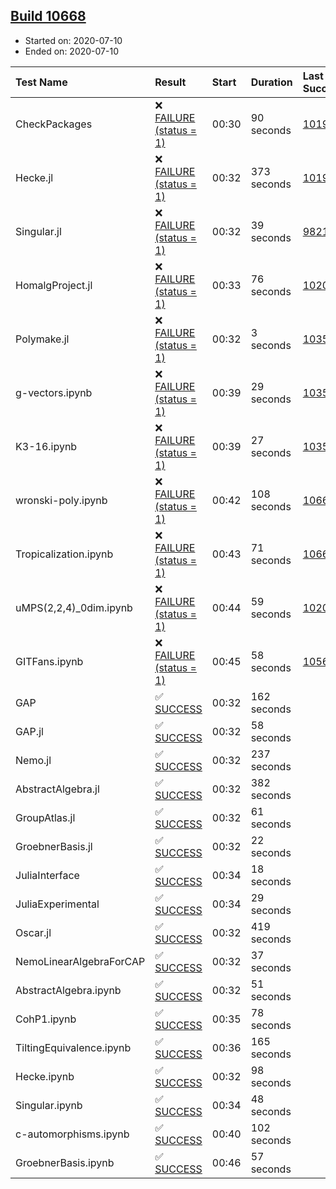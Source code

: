 ## [Build 10668](https://oscarci.mathematik.uni-kl.de/job/oscar/10668/)

* Started on: 2020-07-10
* Ended on: 2020-07-10

| Test Name    | Result | Start | Duration | Last Success | First Failure |
|:-------------|:-------|:------|:---------|:-------------|:--------------|
| CheckPackages | ❌ [FAILURE (status = 1)](https://oscarci.mathematik.uni-kl.de/job/oscar/10668/artifact/logs/build-10668/CheckPackages.log) | 00:30 | 90 seconds | [10197](https://oscarci.mathematik.uni-kl.de/job/oscar/10197/) | [10198](https://oscarci.mathematik.uni-kl.de/job/oscar/10198/) |
| Hecke.jl | ❌ [FAILURE (status = 1)](https://oscarci.mathematik.uni-kl.de/job/oscar/10668/artifact/logs/build-10668/Hecke.jl.log) | 00:32 | 373 seconds | [10197](https://oscarci.mathematik.uni-kl.de/job/oscar/10197/) | [10198](https://oscarci.mathematik.uni-kl.de/job/oscar/10198/) |
| Singular.jl | ❌ [FAILURE (status = 1)](https://oscarci.mathematik.uni-kl.de/job/oscar/10668/artifact/logs/build-10668/Singular.jl.log) | 00:32 | 39 seconds | [9821](https://oscarci.mathematik.uni-kl.de/job/oscar/9821/) | [9822](https://oscarci.mathematik.uni-kl.de/job/oscar/9822/) |
| HomalgProject.jl | ❌ [FAILURE (status = 1)](https://oscarci.mathematik.uni-kl.de/job/oscar/10668/artifact/logs/build-10668/HomalgProject.jl.log) | 00:33 | 76 seconds | [10209](https://oscarci.mathematik.uni-kl.de/job/oscar/10209/) | [10210](https://oscarci.mathematik.uni-kl.de/job/oscar/10210/) |
| Polymake.jl | ❌ [FAILURE (status = 1)](https://oscarci.mathematik.uni-kl.de/job/oscar/10668/artifact/logs/build-10668/Polymake.jl.log) | 00:32 | 3 seconds | [10356](https://oscarci.mathematik.uni-kl.de/job/oscar/10356/) | [10357](https://oscarci.mathematik.uni-kl.de/job/oscar/10357/) |
| g-vectors.ipynb | ❌ [FAILURE (status = 1)](https://oscarci.mathematik.uni-kl.de/job/oscar/10668/artifact/logs/build-10668/g-vectors.ipynb.log) | 00:39 | 29 seconds | [10356](https://oscarci.mathematik.uni-kl.de/job/oscar/10356/) | [10357](https://oscarci.mathematik.uni-kl.de/job/oscar/10357/) |
| K3-16.ipynb | ❌ [FAILURE (status = 1)](https://oscarci.mathematik.uni-kl.de/job/oscar/10668/artifact/logs/build-10668/K3-16.ipynb.log) | 00:39 | 27 seconds | [10356](https://oscarci.mathematik.uni-kl.de/job/oscar/10356/) | [10357](https://oscarci.mathematik.uni-kl.de/job/oscar/10357/) |
| wronski-poly.ipynb | ❌ [FAILURE (status = 1)](https://oscarci.mathematik.uni-kl.de/job/oscar/10668/artifact/logs/build-10668/wronski-poly.ipynb.log) | 00:42 | 108 seconds | [10660](https://oscarci.mathematik.uni-kl.de/job/oscar/10660/) | [10661](https://oscarci.mathematik.uni-kl.de/job/oscar/10661/) |
| Tropicalization.ipynb | ❌ [FAILURE (status = 1)](https://oscarci.mathematik.uni-kl.de/job/oscar/10668/artifact/logs/build-10668/Tropicalization.ipynb.log) | 00:43 | 71 seconds | [10666](https://oscarci.mathematik.uni-kl.de/job/oscar/10666/) | [10667](https://oscarci.mathematik.uni-kl.de/job/oscar/10667/) |
| uMPS(2,2,4)_0dim.ipynb | ❌ [FAILURE (status = 1)](https://oscarci.mathematik.uni-kl.de/job/oscar/10668/artifact/logs/build-10668/uMPS-2-2-4-_0dim.ipynb.log) | 00:44 | 59 seconds | [10209](https://oscarci.mathematik.uni-kl.de/job/oscar/10209/) | [10210](https://oscarci.mathematik.uni-kl.de/job/oscar/10210/) |
| GITFans.ipynb | ❌ [FAILURE (status = 1)](https://oscarci.mathematik.uni-kl.de/job/oscar/10668/artifact/logs/build-10668/GITFans.ipynb.log) | 00:45 | 58 seconds | [10566](https://oscarci.mathematik.uni-kl.de/job/oscar/10566/) | [10567](https://oscarci.mathematik.uni-kl.de/job/oscar/10567/) |
| GAP | ✅ [SUCCESS](https://oscarci.mathematik.uni-kl.de/job/oscar/10668/artifact/logs/build-10668/GAP.log) | 00:32 | 162 seconds |  |  |
| GAP.jl | ✅ [SUCCESS](https://oscarci.mathematik.uni-kl.de/job/oscar/10668/artifact/logs/build-10668/GAP.jl.log) | 00:32 | 58 seconds |  |  |
| Nemo.jl | ✅ [SUCCESS](https://oscarci.mathematik.uni-kl.de/job/oscar/10668/artifact/logs/build-10668/Nemo.jl.log) | 00:32 | 237 seconds |  |  |
| AbstractAlgebra.jl | ✅ [SUCCESS](https://oscarci.mathematik.uni-kl.de/job/oscar/10668/artifact/logs/build-10668/AbstractAlgebra.jl.log) | 00:32 | 382 seconds |  |  |
| GroupAtlas.jl | ✅ [SUCCESS](https://oscarci.mathematik.uni-kl.de/job/oscar/10668/artifact/logs/build-10668/GroupAtlas.jl.log) | 00:32 | 61 seconds |  |  |
| GroebnerBasis.jl | ✅ [SUCCESS](https://oscarci.mathematik.uni-kl.de/job/oscar/10668/artifact/logs/build-10668/GroebnerBasis.jl.log) | 00:32 | 22 seconds |  |  |
| JuliaInterface | ✅ [SUCCESS](https://oscarci.mathematik.uni-kl.de/job/oscar/10668/artifact/logs/build-10668/JuliaInterface.log) | 00:34 | 18 seconds |  |  |
| JuliaExperimental | ✅ [SUCCESS](https://oscarci.mathematik.uni-kl.de/job/oscar/10668/artifact/logs/build-10668/JuliaExperimental.log) | 00:34 | 29 seconds |  |  |
| Oscar.jl | ✅ [SUCCESS](https://oscarci.mathematik.uni-kl.de/job/oscar/10668/artifact/logs/build-10668/Oscar.jl.log) | 00:32 | 419 seconds |  |  |
| NemoLinearAlgebraForCAP | ✅ [SUCCESS](https://oscarci.mathematik.uni-kl.de/job/oscar/10668/artifact/logs/build-10668/NemoLinearAlgebraForCAP.log) | 00:32 | 37 seconds |  |  |
| AbstractAlgebra.ipynb | ✅ [SUCCESS](https://oscarci.mathematik.uni-kl.de/job/oscar/10668/artifact/logs/build-10668/AbstractAlgebra.ipynb.log) | 00:32 | 51 seconds |  |  |
| CohP1.ipynb | ✅ [SUCCESS](https://oscarci.mathematik.uni-kl.de/job/oscar/10668/artifact/logs/build-10668/CohP1.ipynb.log) | 00:35 | 78 seconds |  |  |
| TiltingEquivalence.ipynb | ✅ [SUCCESS](https://oscarci.mathematik.uni-kl.de/job/oscar/10668/artifact/logs/build-10668/TiltingEquivalence.ipynb.log) | 00:36 | 165 seconds |  |  |
| Hecke.ipynb | ✅ [SUCCESS](https://oscarci.mathematik.uni-kl.de/job/oscar/10668/artifact/logs/build-10668/Hecke.ipynb.log) | 00:32 | 98 seconds |  |  |
| Singular.ipynb | ✅ [SUCCESS](https://oscarci.mathematik.uni-kl.de/job/oscar/10668/artifact/logs/build-10668/Singular.ipynb.log) | 00:34 | 48 seconds |  |  |
| c-automorphisms.ipynb | ✅ [SUCCESS](https://oscarci.mathematik.uni-kl.de/job/oscar/10668/artifact/logs/build-10668/c-automorphisms.ipynb.log) | 00:40 | 102 seconds |  |  |
| GroebnerBasis.ipynb | ✅ [SUCCESS](https://oscarci.mathematik.uni-kl.de/job/oscar/10668/artifact/logs/build-10668/GroebnerBasis.ipynb.log) | 00:46 | 57 seconds |  |  |

